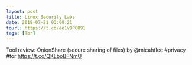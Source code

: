 ```yaml
---
layout: post
title: Linux Security Labs
date: 2018-07-21 03:00:21
tourl: https://t.co/ee1vBPOO91
tags: [Tor]
---
```

Tool review: OnionShare (secure sharing of files) by @micahflee #privacy #tor https://t.co/QKLboBFNmU